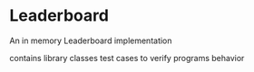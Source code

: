 # Leaderboard
An in memory Leaderboard implementation

<LB> contains library classes
<TestCases> test cases to verify programs behavior

